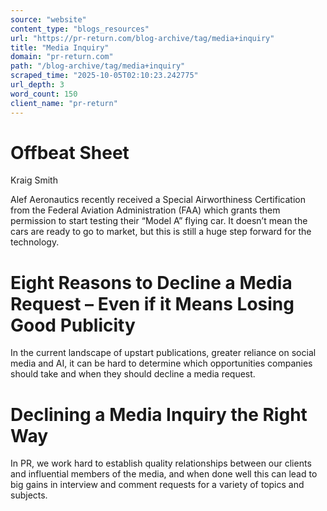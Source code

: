 ```yaml
---
source: "website"
content_type: "blogs_resources"
url: "https://pr-return.com/blog-archive/tag/media+inquiry"
title: "Media Inquiry"
domain: "pr-return.com"
path: "/blog-archive/tag/media+inquiry"
scraped_time: "2025-10-05T02:10:23.242775"
url_depth: 3
word_count: 150
client_name: "pr-return"
---
```


# Offbeat Sheet

Kraig Smith

Alef Aeronautics recently received a Special Airworthiness Certification from the Federal Aviation Administration (FAA) which grants them permission to start testing their “Model A” flying car. It doesn’t mean the cars are ready to go to market, but this is still a huge step forward for the technology.

# Eight Reasons to Decline a Media Request – Even if it Means Losing Good Publicity

In the current landscape of upstart publications, greater reliance on social media and AI, it can be hard to determine which opportunities companies should take and when they should decline a media request.

# Declining a Media Inquiry the Right Way

In PR, we work hard to establish quality relationships between our clients and influential members of the media, and when done well this can lead to big gains in interview and comment requests for a variety of topics and subjects.